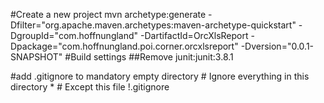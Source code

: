 #Create a new project
mvn archetype:generate -Dfilter="org.apache.maven.archetypes:maven-archetype-quickstart" -DgroupId="com.hoffnungland" -DartifactId=OrcXlsReport -Dpackage="com.hoffnungland.poi.corner.orcxlsreport" -Dversion="0.0.1-SNAPSHOT"
#Build settings
##Remove junit:junit:3.8.1

#add .gitignore to mandatory empty directory
	# Ignore everything in this directory
	*
	# Except this file
	!.gitignore
